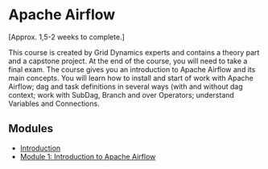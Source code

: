 # Apache Airflow

[Approx. 1,5-2 weeks to complete.]

This course is created by Grid Dynamics experts and contains a theory part and a capstone project. At the end of the course, you will need to take a final exam.
The course gives you an introduction to Apache Airflow and its main concepts. You will learn how to install and start of work with Apache Airflow; dag and task definitions in several ways (with and without dag context; work with SubDag, Branch and over Operators; understand Variables and Connections.

## Modules

- [Introduction](intro.md)
- [Module 1: Introduction to Apache Airflow](module1.md)